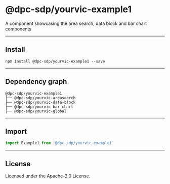 # @dpc-sdp/yourvic-example1

A component showcasing the area search, data block and bar chart components

--------------------------------------------------------------------------------

## Install

```shell
npm install @dpc-sdp/yourvic-example1 --save
```

--------------------------------------------------------------------------------

## Dependency graph

```shell
@dpc-sdp/yourvic-example1
├── @dpc-sdp/yourvic-areasearch
├── @dpc-sdp/yourvic-data-block
├── @dpc-sdp/yourvic-bar-chart
├── @dpc-sdp/yourvic-global
```

--------------------------------------------------------------------------------

## Import

```js
import Example1 from '@dpc-sdp/yourvic-example1'
```

--------------------------------------------------------------------------------

## License

Licensed under the Apache-2.0 License.

<!-- /GENERATED_DOCS -->
